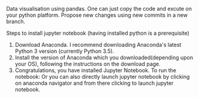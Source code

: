 Data visualisation using pandas.
 One can just copy the code and excute on your python platform.
 Propose new changes using new commits in a new branch.

Steps to install jupyter notebook (having installed python is a prerequisite)
 
 1. Download Anaconda. I recommend downloading Anaconda's latest Python 3 version (currently Python 3.5).
 2. Install the version of Anaconda which you downloaded(depending upon your OS), following the instructions on the download page.
 3. Congratulations, you have installed Jupyter Notebook. To run the notebook:
 Or you can also directly launch jupyter notebook by clicking on anaconda navigator and from there clicking to launch jupyter notebook.


 
